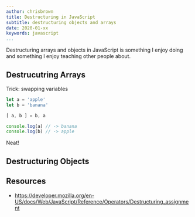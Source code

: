 ```yaml
---
author: chrisbrown
title: Destructuring in JavaScript
subtitle: destructuring objects and arrays
date: 2020-01-xx
keywords: javascript
...
```


Destructuring arrays and objects in JavaScript is something I enjoy doing and
something I enjoy teaching other people about.

## Destrucutring Arrays

Trick: swapping variables

```javascript
let a = 'apple'
let b = 'banana'

[ a, b ] = b, a

console.log(a) // -> banana
console.log(b) // -> apple
```

Neat!

## Destructuring Objects

## Resources

- <https://developer.mozilla.org/en-US/docs/Web/JavaScript/Reference/Operators/Destructuring_assignment>
